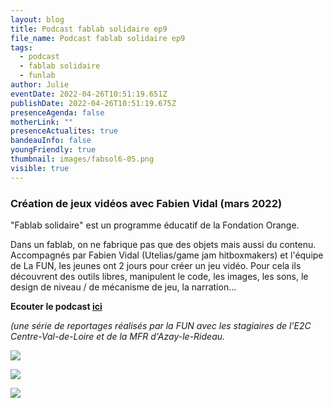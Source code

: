 ```yaml
---
layout: blog
title: Podcast fablab solidaire ep9
file_name: Podcast fablab solidaire ep9
tags:
  - podcast
  - fablab solidaire
  - funlab
author: Julie
eventDate: 2022-04-26T10:51:19.651Z
publishDate: 2022-04-26T10:51:19.675Z
presenceAgenda: false
motherLink: ""
presenceActualites: true
bandeauInfo: false
youngFriendly: true
thumbnail: images/fabsol6-05.png
visible: true
---
```

### Création de jeux vidéos avec Fabien Vidal (mars 2022)

"Fablab solidaire" est un programme éducatif de la Fondation Orange.

Dans un fablab, on ne fabrique pas que des objets mais aussi du contenu.
Accompagnés par Fabien Vidal (Utelias/game jam hitboxmakers) et l'équipe de La FUN, les jeunes ont 2 jours pour créer un jeu vidéo. Pour cela ils découvrent des outils libres, manipulent le code, les images, les sons, le design de niveau / de mécanisme de jeu, la narration...

**Ecouter le podcast [ici](https://tube.futuretic.fr/w/oY1XrVdP7rVSUC4MvhPEAe)**

*(une série de reportages réalisés par la FUN avec les stagiaires de l'E2C Centre-Val-de-Loire et de la MFR d'Azay-le-Rideau.*

![](images/fabsol6-05.png)

![](images/fabsol6-06.png)

![](images/fabsol6-11.png)